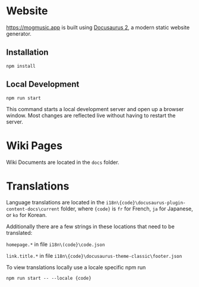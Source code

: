 # Website

https://mogmusic.app is built using [Docusaurus 2](https://v2.docusaurus.io/), a modern static website generator.

## Installation

```console
npm install
```

## Local Development

```console
npm run start
```

This command starts a local development server and open up a browser window. Most changes are reflected live without having to restart the server.

# Wiki Pages

Wiki Documents are located in the ```docs``` folder.

# Translations

Language translations are located in the ```i18n\{code}\docusaurus-plugin-content-docs\current``` folder, where ```{code}``` is ```fr``` for French, ```ja``` for Japanese, or ```ko``` for Korean.

Additionally there are a few strings in these locations that need to be translated:

```homepage.*``` in file ```i18n\(code}\code.json```

```link.title.*``` in file ```i18n\{code}\docusaurus-theme-classic\footer.json```

To view translations locally use a locale specific npm run
```console
npm run start -- --locale {code}
```
